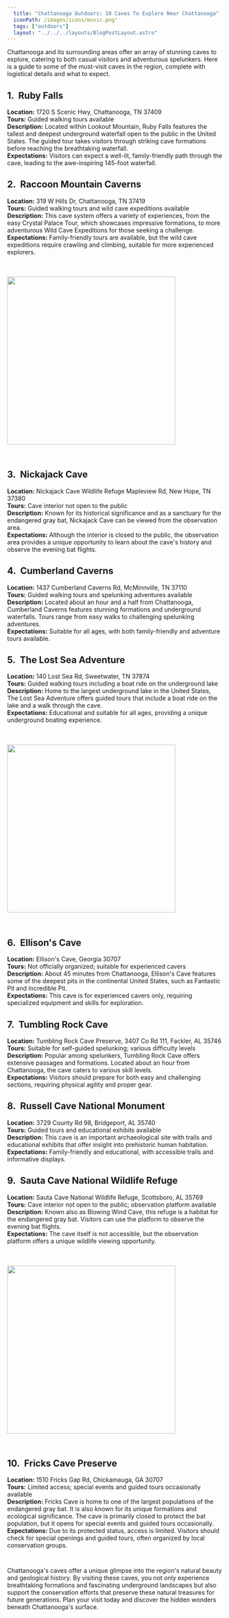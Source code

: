 ```yaml
---
  title: "Chattanooga Outdoors: 10 Caves To Explore Near Chattanooga"
  iconPath: /images/icons/music.png"
  tags: ["outdoors"]
  layout: "../../../layouts/BlogPostLayout.astro"
---
```

<style>
  @media (min-width: 768px) {
    .responsive-box {
      width: 28em !important;
      height: 28em !important;
    }
  }
</style>

<div>
  <div>
    Chattanooga and its surrounding areas offer an array of stunning caves to explore, catering to both casual visitors and adventurous spelunkers. Here is a guide to some of the must-visit caves in the region, complete with logistical details and what to expect.
  </div>

  <div class="pb-2">
    <h2><span class="color-pink">1.</span>&nbsp;&nbsp;Ruby Falls</h2>
    <div class="mb-0p5"><b>Location:</b> 1720 S Scenic Hwy, Chattanooga, TN 37409</div>
    <div class="mb-0p5"><b>Tours:</b> Guided walking tours available</div>
    <div class="mb-0p5"><b>Description:</b> Located within Lookout Mountain, Ruby Falls features the tallest and deepest underground waterfall open to the public in the United States. The guided tour takes visitors through striking cave formations before reaching the breathtaking waterfall.</div>
    <div class="mb-0p5"><b>Expectations:</b> Visitors can expect a well-lit, family-friendly path through the cave, leading to the awe-inspiring 145-foot waterfall.</div>
  </div>

  <div class="pb-2">
    <h2><span class="color-pink">2.</span>&nbsp;&nbsp;Raccoon Mountain Caverns</h2>
    <div class="mb-0p5"><b>Location:</b> 319 W Hills Dr, Chattanooga, TN 37419</div>
    <div class="mb-0p5"><b>Tours:</b> Guided walking tours and wild cave expeditions available</div>
    <div class="mb-0p5"><b>Description:</b> This cave system offers a variety of experiences, from the easy Crystal Palace Tour, which showcases impressive formations, to more adventurous Wild Cave Expeditions for those seeking a challenge.</div>
    <div class="mb-0p5"><b>Expectations:</b> Family-friendly tours are available, but the wild cave expeditions require crawling and climbing, suitable for more experienced explorers.</div>
  </div>

  <div class="flex justify-center">
    <image src="/images/chattanooga_guides/outdoors/caves1.webp" class="responsive-box" style="width: 20em; height: 20em; margin-bottom: 2em; margin-top: 3.5em;">
  </div>


  <div class="pb-2">
    <h2><span class="color-pink">3.</span>&nbsp;&nbsp;Nickajack Cave</h2>
    <div class="mb-0p5"><b>Location:</b> Nickajack Cave Wildlife Refuge
    Mapleview Rd, New Hope, TN 37380</div>
    <div class="mb-0p5"><b>Tours:</b> Cave interior not open to the public</div>
    <div class="mb-0p5"><b>Description:</b> Known for its historical significance and as a sanctuary for the endangered gray bat, Nickajack Cave can be viewed from the observation area.</div>
    <div class="mb-0p5"><b>Expectations:</b> Although the interior is closed to the public, the observation area provides a unique opportunity to learn about the cave's history and observe the evening bat flights.</div>
  </div>

  <div class="pb-2">
    <h2><span class="color-pink">4.</span>&nbsp;&nbsp;Cumberland Caverns</h2>
    <div class="mb-0p5"><b>Location:</b> 1437 Cumberland Caverns Rd, McMinnville, TN 37110</div>
    <div class="mb-0p5"><b>Tours:</b> Guided walking tours and spelunking adventures available</div>
    <div class="mb-0p5"><b>Description:</b> Located about an hour and a half from Chattanooga, Cumberland Caverns features stunning formations and underground waterfalls. Tours range from easy walks to challenging spelunking adventures.</div>
    <div class="mb-0p5"><b>Expectations:</b> Suitable for all ages, with both family-friendly and adventure tours available.</div>
  </div>

  <div class="pb-2">
    <h2><span class="color-pink">5.</span>&nbsp;&nbsp;The Lost Sea Adventure</h2>
    <div class="mb-0p5"><b>Location:</b> 140 Lost Sea Rd, Sweetwater, TN 37874</div>
    <div class="mb-0p5"><b>Tours:</b> Guided walking tours including a boat ride on the underground lake</div>
    <div class="mb-0p5"><b>Description:</b> Home to the largest underground lake in the United States, The Lost Sea Adventure offers guided tours that include a boat ride on the lake and a walk through the cave.</div>
    <div class="mb-0p5"><b>Expectations:</b> Educational and suitable for all ages, providing a unique underground boating experience.</div>
  </div>

  <div class="flex justify-center">
    <image src="/images/chattanooga_guides/outdoors/caves2.webp" class="responsive-box" style="width: 20em; height: 20em; margin-bottom: 2em; margin-top: 3.5em;">
  </div>

  <div class="pb-2">
    <h2><span class="color-pink">6.</span>&nbsp;&nbsp;Ellison's Cave</h2>
    <div class="mb-0p5"><b>Location:</b> Ellison's Cave, Georgia 30707</div>
    <div class="mb-0p5"><b>Tours:</b> Not officially organized; suitable for experienced cavers</div>
    <div class="mb-0p5"><b>Description:</b> About 45 minutes from Chattanooga, Ellison's Cave features some of the deepest pits in the continental United States, such as Fantastic Pit and Incredible Pit.</div>
    <div class="mb-0p5"><b>Expectations:</b> This cave is for experienced cavers only, requiring specialized equipment and skills for exploration.</div>
  </div>

  <div class="pb-2">
    <h2><span class="color-pink">7.</span>&nbsp;&nbsp;Tumbling Rock Cave</h2>
    <div class="mb-0p5"><b>Location:</b> Tumbling Rock Cave Preserve, 3407 Co Rd 111, Fackler, AL 35746</div>
    <div class="mb-0p5"><b>Tours:</b> Suitable for self-guided spelunking; various difficulty levels</div>
    <div class="mb-0p5"><b>Description:</b> Popular among spelunkers, Tumbling Rock Cave offers extensive passages and formations. Located about an hour from Chattanooga, the cave caters to various skill levels.</div>
    <div class="mb-0p5"><b>Expectations:</b> Visitors should prepare for both easy and challenging sections, requiring physical agility and proper gear.</div>
  </div>

  <div class="pb-2">
    <h2><span class="color-pink">8.</span>&nbsp;&nbsp;Russell Cave National Monument</h2>
    <div class="mb-0p5"><b>Location:</b> 3729 County Rd 98, Bridgeport, AL 35740</div>
    <div class="mb-0p5"><b>Tours:</b> Guided tours and educational exhibits available</div>
    <div class="mb-0p5"><b>Description:</b> This cave is an important archaeological site with trails and educational exhibits that offer insight into prehistoric human habitation.</div>
    <div class="mb-0p5"><b>Expectations:</b> Family-friendly and educational, with accessible trails and informative displays.</div>
  </div>

  <div class="pb-2">
    <h2><span class="color-pink">9.</span>&nbsp;&nbsp;Sauta Cave National Wildlife Refuge</h2>
    <div class="mb-0p5"><b>Location:</b> Sauta Cave National Wildlife Refuge, Scottsboro, AL 35769</div>
    <div class="mb-0p5"><b>Tours:</b> Cave interior not open to the public; observation platform available</div>
    <div class="mb-0p5"><b>Description:</b> Known also as Blowing Wind Cave, this refuge is a habitat for the endangered gray bat. Visitors can use the platform to observe the evening bat flights.</div>
    <div class="mb-0p5"><b>Expectations:</b> The cave itself is not accessible, but the observation platform offers a unique wildlife viewing opportunity.</div>
  </div>

  <div class="flex justify-center">
    <image src="/images/chattanooga_guides/outdoors/caves3.webp" class="responsive-box" style="width: 20em; height: 20em; margin-bottom: 2em; margin-top: 3.5em;">
  </div>

  <div class="pb-2">
    <h2><span class="color-pink">10.</span>&nbsp;&nbsp;Fricks Cave Preserve</h2>
    <div class="mb-0p5"><b>Location:</b> 1510 Fricks Gap Rd, Chickamauga, GA 30707</div>
    <div class="mb-0p5"><b>Tours:</b> Limited access; special events and guided tours occasionally available</div>
    <div class="mb-0p5"><b>Description:</b> Fricks Cave is home to one of the largest populations of the endangered gray bat. It is also known for its unique formations and ecological significance. The cave is primarily closed to protect the bat population, but it opens for special events and guided tours occasionally.</div>
    <div class="mb-0p5"><b>Expectations:</b> Due to its protected status, access is limited. Visitors should check for special openings and guided tours, often organized by local conservation groups.</div>
  </div>

  <div style="margin-top: 3em;">Chattanooga's caves offer a unique glimpse into the region's natural beauty and geological history. By visiting these caves, you not only experience breathtaking formations and fascinating underground landscapes but also support the conservation efforts that preserve these natural treasures for future generations. Plan your visit today and discover the hidden wonders beneath Chattanooga's surface.</div>
</div>


